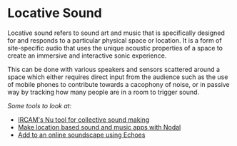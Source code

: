# Locative Sound

Locative sound refers to sound art and music that is specifically designed for and responds to a particular physical space or location. It is a form of site-specific audio that uses the unique acoustic properties of a space to create an immersive and interactive sonic experience. 

This can be done with various speakers and sensors scattered around a space which either requires direct input from the audience such as the use of mobile phones to contribute towards a cacophony of noise, or in passive way by tracking how many people are in a room to trigger sound.

_Some tools to look at:_
+ [IRCAM's Nu tool for collective sound making](https://ircam-cosima.github.io/soundworks-nu/#head)
+ [Make location based sound and music apps with Nodal](https://nodal.studio/#!/home)
+ [Add to an online soundscape using Echoes](https://echoes.xyz/echoes-creative-apps#creator)

